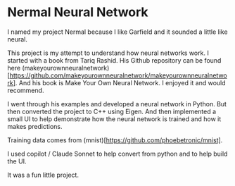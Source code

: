 # Nermal Neural Network

I named my project Nermal because I like Garfield and it sounded a little like neural.

This project is my attempt to understand how neural networks work. I started with a book from Tariq Rashid. His Github repository can be found here (makeyourownneuralnetwork)[https://github.com/makeyourownneuralnetwork/makeyourownneuralnetwork]. And his book is Make Your Own Neural Network. I enjoyed it and would recommend.

I went through his examples and developed a neural network in Python. But then converted the project to C++ using Eigen. And then implemented a small UI to help demonstrate how the neural network is trained and how it makes predictions.

Training data comes from (mnist)[https://github.com/phoebetronic/mnist].

I used copilot / Claude Sonnet to help convert from python and to help build the UI. 

It was a fun little project.

